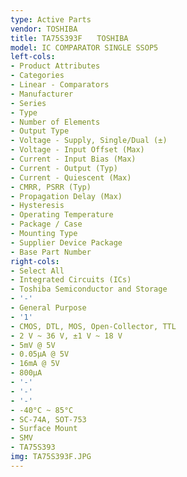 ```yaml
---
type: Active Parts
vendor: TOSHIBA
title: TA75S393F　　TOSHIBA
model: IC COMPARATOR SINGLE SSOP5
left-cols:
- Product Attributes
- Categories
- Linear - Comparators
- Manufacturer
- Series
- Type
- Number of Elements
- Output Type
- Voltage - Supply, Single/Dual (±)
- Voltage - Input Offset (Max)
- Current - Input Bias (Max)
- Current - Output (Typ)
- Current - Quiescent (Max)
- CMRR, PSRR (Typ)
- Propagation Delay (Max)
- Hysteresis
- Operating Temperature
- Package / Case
- Mounting Type
- Supplier Device Package
- Base Part Number
right-cols:
- Select All
- Integrated Circuits (ICs)
- Toshiba Semiconductor and Storage
- '-'
- General Purpose
- '1'
- CMOS, DTL, MOS, Open-Collector, TTL
- 2 V ~ 36 V, ±1 V ~ 18 V
- 5mV @ 5V
- 0.05µA @ 5V
- 16mA @ 5V
- 800µA
- '-'
- '-'
- '-'
- -40°C ~ 85°C
- SC-74A, SOT-753
- Surface Mount
- SMV
- TA75S393
img: TA75S393F.JPG
---
```

